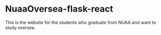 # NuaaOversea-flask-react
This is the website for the students who graduate from NUAA and want to study oversea.
